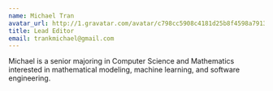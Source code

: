 ```yaml
---
name: Michael Tran
avatar_url: http://1.gravatar.com/avatar/c798cc5908c4181d25b8f4598a791333?s=330&d=http%3A%2F%2F1.gravatar.com%2Favatar%2Fad516503a11cd5ca435acc9bb6523536%3Fs%3D330&r=G
title: Lead Editor
email: trankmichael@gmail.com
---
```


Michael is a senior majoring in Computer Science and Mathematics interested in mathematical modeling, machine learning, and software engineering.